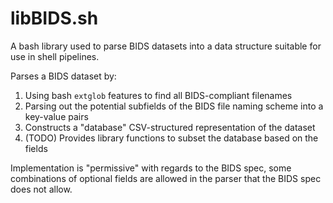 # libBIDS.sh

A bash library used to parse BIDS datasets into a data structure suitable for use in shell pipelines.

Parses a BIDS dataset by:

1. Using bash `extglob` features to find all BIDS-compliant filenames
2. Parsing out the potential subfields of the BIDS file naming scheme into a key-value pairs
3. Constructs a "database" CSV-structured representation of the dataset
4. (TODO) Provides library functions to subset the database based on the fields

Implementation is "permissive" with regards to the BIDS spec, some combinations of optional fields are allowed in
the parser that the BIDS spec does not allow.
